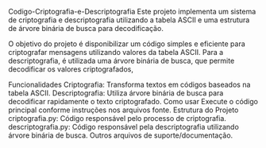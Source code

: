 Codigo-Criptografia-e-Descriptografia
Este projeto implementa um sistema de criptografia e descriptografia utilizando a tabela ASCII e uma estrutura de árvore binária de busca para decodificação.

O objetivo do projeto é disponibilizar um código simples e eficiente para criptografar mensagens utilizando valores da tabela ASCII. Para a descriptografia, é utilizada uma árvore binária de busca, que permite decodificar os valores criptografados,

Funcionalidades
Criptografia: Transforma textos em códigos baseados na tabela ASCII.
Descriptografia: Utiliza árvore binária de busca para decodificar rapidamente o texto criptografado.
Como usar
Execute o código principal conforme instruções nos arquivos fonte.
Estrutura do Projeto
criptografia.py: Código responsável pelo processo de criptografia.
descriptografia.py: Código responsável pela descriptografia utilizando árvore binária de busca.
Outros arquivos de suporte/documentação.
